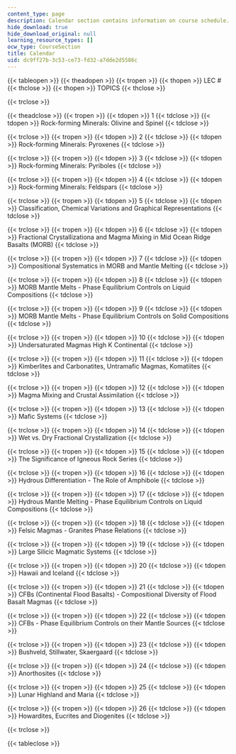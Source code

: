 ```yaml
---
content_type: page
description: Calendar section contains information on course schedule.
hide_download: true
hide_download_original: null
learning_resource_types: []
ocw_type: CourseSection
title: Calendar
uid: dc9ff27b-3c53-ce73-fd32-a7dde2d5586c
---
```


{{< tableopen >}}
{{< theadopen >}}
{{< tropen >}}
{{< thopen >}}
LEC #
{{< thclose >}}
{{< thopen >}}
TOPICS
{{< thclose >}}

{{< trclose >}}

{{< theadclose >}}
{{< tropen >}}
{{< tdopen >}}
1
{{< tdclose >}}
{{< tdopen >}}
Rock-forming Minerals: Olivine and Spinel
{{< tdclose >}}

{{< trclose >}}
{{< tropen >}}
{{< tdopen >}}
2
{{< tdclose >}}
{{< tdopen >}}
Rock-forming Minerals: Pyroxenes
{{< tdclose >}}

{{< trclose >}}
{{< tropen >}}
{{< tdopen >}}
3
{{< tdclose >}}
{{< tdopen >}}
Rock-forming Minerals: Pyriboles
{{< tdclose >}}

{{< trclose >}}
{{< tropen >}}
{{< tdopen >}}
4
{{< tdclose >}}
{{< tdopen >}}
Rock-forming Minerals: Feldspars
{{< tdclose >}}

{{< trclose >}}
{{< tropen >}}
{{< tdopen >}}
5
{{< tdclose >}}
{{< tdopen >}}
Classification, Chemical Variations and Graphical Representations
{{< tdclose >}}

{{< trclose >}}
{{< tropen >}}
{{< tdopen >}}
6
{{< tdclose >}}
{{< tdopen >}}
Fractional Crystallizationa and Magma Mixing in Mid Ocean Ridge Basalts (MORB)
{{< tdclose >}}

{{< trclose >}}
{{< tropen >}}
{{< tdopen >}}
7
{{< tdclose >}}
{{< tdopen >}}
Compositional Systematics in MORB and Mantle Melting
{{< tdclose >}}

{{< trclose >}}
{{< tropen >}}
{{< tdopen >}}
8
{{< tdclose >}}
{{< tdopen >}}
MORB Mantle Melts - Phase Equilibrium Controls on Liquid Compositions
{{< tdclose >}}

{{< trclose >}}
{{< tropen >}}
{{< tdopen >}}
9
{{< tdclose >}}
{{< tdopen >}}
MORB Mantle Melts - Phase Equilibrium Controls on Solid Compositions
{{< tdclose >}}

{{< trclose >}}
{{< tropen >}}
{{< tdopen >}}
10
{{< tdclose >}}
{{< tdopen >}}
Undersaturated Magmas High K Continental
{{< tdclose >}}

{{< trclose >}}
{{< tropen >}}
{{< tdopen >}}
11
{{< tdclose >}}
{{< tdopen >}}
Kimberlites and Carbonatites, Untramafic Magmas, Komatiites
{{< tdclose >}}

{{< trclose >}}
{{< tropen >}}
{{< tdopen >}}
12
{{< tdclose >}}
{{< tdopen >}}
Magma Mixing and Crustal Assimilation
{{< tdclose >}}

{{< trclose >}}
{{< tropen >}}
{{< tdopen >}}
13
{{< tdclose >}}
{{< tdopen >}}
Mafic Systems
{{< tdclose >}}

{{< trclose >}}
{{< tropen >}}
{{< tdopen >}}
14
{{< tdclose >}}
{{< tdopen >}}
Wet vs. Dry Fractional Crystallization
{{< tdclose >}}

{{< trclose >}}
{{< tropen >}}
{{< tdopen >}}
15
{{< tdclose >}}
{{< tdopen >}}
The Significance of Igneous Rock Series
{{< tdclose >}}

{{< trclose >}}
{{< tropen >}}
{{< tdopen >}}
16
{{< tdclose >}}
{{< tdopen >}}
Hydrous Differentiation - The Role of Amphibole
{{< tdclose >}}

{{< trclose >}}
{{< tropen >}}
{{< tdopen >}}
17
{{< tdclose >}}
{{< tdopen >}}
Hydrous Mantle Melting - Phase Equilibrium Controls on Liquid Compositions
{{< tdclose >}}

{{< trclose >}}
{{< tropen >}}
{{< tdopen >}}
18
{{< tdclose >}}
{{< tdopen >}}
Felsic Magmas - Granites Phase Relations
{{< tdclose >}}

{{< trclose >}}
{{< tropen >}}
{{< tdopen >}}
19
{{< tdclose >}}
{{< tdopen >}}
Large Silicic Magmatic Systems
{{< tdclose >}}

{{< trclose >}}
{{< tropen >}}
{{< tdopen >}}
20
{{< tdclose >}}
{{< tdopen >}}
Hawaii and Iceland
{{< tdclose >}}

{{< trclose >}}
{{< tropen >}}
{{< tdopen >}}
21
{{< tdclose >}}
{{< tdopen >}}
CFBs (Continental Flood Basalts) - Compositional Diversity of Flood Basalt Magmas
{{< tdclose >}}

{{< trclose >}}
{{< tropen >}}
{{< tdopen >}}
22
{{< tdclose >}}
{{< tdopen >}}
CFBs - Phase Equilibrium Controls on their Mantle Sources
{{< tdclose >}}

{{< trclose >}}
{{< tropen >}}
{{< tdopen >}}
23
{{< tdclose >}}
{{< tdopen >}}
Bushveld, Stillwater, Skaergaard
{{< tdclose >}}

{{< trclose >}}
{{< tropen >}}
{{< tdopen >}}
24
{{< tdclose >}}
{{< tdopen >}}
Anorthosites
{{< tdclose >}}

{{< trclose >}}
{{< tropen >}}
{{< tdopen >}}
25
{{< tdclose >}}
{{< tdopen >}}
Lunar Highland and Maria
{{< tdclose >}}

{{< trclose >}}
{{< tropen >}}
{{< tdopen >}}
26
{{< tdclose >}}
{{< tdopen >}}
Howardites, Eucrites and Diogenites
{{< tdclose >}}

{{< trclose >}}

{{< tableclose >}}